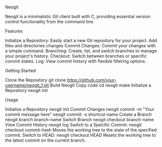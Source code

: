 Neogit

Neogit is a minimalistic Git client built with C, providing essential version control functionality from the command line.

Features


Initialize a Repository: Easily start a new Git repository for your project.
Add files and directories changes
Commit Changes: Commit your changes with a simple command.
Branching: Create, list, and switch branches to manage your project's history.
Checkout: Switch between branches or specific commit states.
Log: View commit history with flexible filtering options.

Getting Started


Clone the Repository
git clone https://github.com/your-username/neogit_f.git
Build Neogit
Copy code
cd neogit
make
Initialize a Repository
neogit init


Usage


Initialize a Repository
neogit init
Commit Changes
neogit commit -m "Your commit message here"
neogit commit -s shortcut-name
Create a Branch
neogit branch branch-name
Switch Branch
neogit checkout branch-name
View Commit History
neogit log
Switch to a Specific Commit:
neogit checkout commit-hash
Moves the working tree to the state of the specified commit.
Switch to HEAD:
neogit checkout HEAD
Resets the working tree to the latest commit on the current branch.


